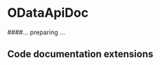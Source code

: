 # ODataApiDoc

####... preparing ...

## Code documentation extensions

### <snCategory>
### <nodoc>
### <param name="" example=''>

